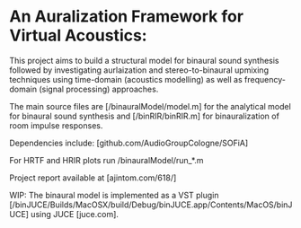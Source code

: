 
# An Auralization Framework for Virtual Acoustics:

This project aims to build a structural model for binaural sound synthesis followed by investigating aurlaization and stereo-to-binaural upmixing techniques using time-domain (acoustics modelling) as well as frequency-domain (signal processing) approaches.

The main source files are [/binauralModel/model.m] for the analytical model for binaural sound synthesis and [/binRIR/binRIR.m] for binauralization of room impulse responses.

Dependencies include: [github.com/AudioGroupCologne/SOFiA]

For HRTF and HRIR plots run /binauralModel/run_*.m


Project report available at [ajintom.com/618/]






WIP: 
The binaural model is implemented as a VST plugin [/binJUCE/Builds/MacOSX/build/Debug/binJUCE.app/Contents/MacOS/binJUCE] using JUCE [juce.com].
